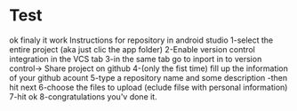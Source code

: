 # Test
ok finaly it work
Instructions for repository in android studio
1-select the entire project (aka just clic the app folder)
2-Enable version control integration in the VCS tab
3-in the same tab go to inport in to version control-> Share project on github
4-(only the fist time) fill up the information of your github acount
5-type a repository name and some description -then hit next
6-choose the files to upload (eclude filse with personal information)
7-hit ok
8-congratulations you'v done it.

